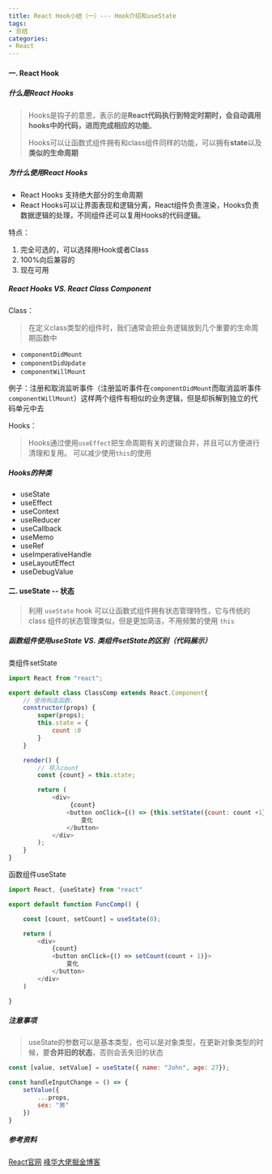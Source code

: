 ```yaml
---
title: React Hook小结（一）--- Hook介绍和useState
tags:
- 总结
categories:
- React
---
```


#### 一. React Hook

##### 什么是React Hooks
> Hooks是钩子的意思，表示的是**React代码执行到特定时期时，会自动调用hooks中的代码，进而完成相应的功能**。
> 
> Hooks可以让函数式组件拥有和class组件同样的功能，可以拥有**state**以及**类似的生命周期**

##### 为什么使用React Hooks
- React Hooks 支持绝大部分的生命周期
- React Hooks可以让界面表现和逻辑分离，React组件负责渲染，Hooks负责数据逻辑的处理，不同组件还可以复用Hooks的代码逻辑。

特点： 
1. 完全可选的，可以选择用Hook或者Class
2. 100%向后兼容的
3. 现在可用

##### React Hooks VS. React Class Component

Class：
> 在定义class类型的组件时，我们通常会把业务逻辑放到几个重要的生命周期函数中
- `componentDidMount`
- `componentDidUpdate`
- `componentWillMount`

例子：注册和取消监听事件（注册监听事件在`componentDidMount`而取消监听事件`componentWillMount`）这样两个组件有相似的业务逻辑，但是却拆解到独立的代码单元中去

Hooks：
> Hooks通过使用`useEffect`把生命周期有关的逻辑合并，并且可以方便进行清理和复用。
> 可以减少使用`this`的使用


##### Hooks的种类

* useState
* useEffect
* useContext
* useReducer
* useCallback
* useMemo
* useRef
* useImperativeHandle
* useLayoutEffect
* useDebugValue


#### 二. useState -- 状态
> 利用 `useState` hook 可以让函数式组件拥有状态管理特性，它与传统的 class 组件的状态管理类似，但是更加简洁，不用频繁的使用 `this`

##### 函数组件使用useState VS. 类组件setState的区别（代码展示）

类组件setState

```js
import React from "react";

export default class ClassComp extends React.Component{
    // 使用构造函数，
    constructor(props) {
        super(props);
        this.state = {
            count :0
        }
    }

    render() {
        // 导入count
        const {count} = this.state;

        return (
            <div>
                 {count} 
                <button onClick={() => {this.setState({count: count +1})}}>
                    变化
                </button>
            </div>
        );
    }
}
```

函数组件useState

```js
import React, {useState} from "react"

export default function FuncComp() {

    const [count, setCount] = useState(0);

    return (
        <div>
            {count}
            <button onClick={() => setCount(count + 1)}>
            	变化
            </button>
        </div>
    )

}
```

##### 注意事项
> useState的参数可以是基本类型，也可以是对象类型，在更新对象类型的时候，要**合并旧的状态**，否则会丢失旧的状态

```js
const [value, setValue] = useState({ name: "John", age: 27}); 

const handleInputChange = () => {
    setValue({
        ...props,
        sex: "男"
    })
}
```


##### 参考资料
[React官网](https://zh-hans.reactjs.org/docs/hooks-overview.html)
[峰华大佬掘金博客](https://juejin.cn/post/6844903991302717448)
